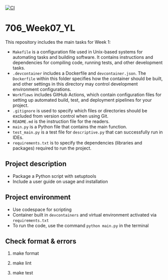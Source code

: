 [![CI](https://github.com/nogibjj/706_Week07_YL/actions/workflows/cicd.yml/badge.svg)](https://github.com/nogibjj/706_Week07_YL/actions/workflows/cicd.yml)

# 706_Week07_YL

This repository includes the main tasks for Week 1:

* `Makefile` is a configuration file used in Unix-based systems for automating tasks and building software. It contains instructions and dependencies for compiling code, running tests, and other development tasks.
* `.devcontainer` includes a Dockerfile and `devcontainer.json`. The `Dockerfile` within this folder specifies how the container should be built, and other settings in this directory may control development environment configurations.
* `Workflows` includes GitHub Actions, which contain configuration files for setting up automated build, test, and deployment pipelines for your project.
* `.gitignore` is used to specify which files or directories should be excluded from version control when using Git.
* `README.md` is the instruction file for the readers.
* `main.py` is a Python file that contains the main function.
* `test_main.py`  is a test file for `descriptive.py` that can successfully run in IDEs.
* `requirements.txt` is to specify the dependencies (libraries and packages) required to run the project.

## Project description

* Package a Python script with setuptools 
* Include a user guide on usage and installation

## Project environment

* Use codespace for scripting
* Container built in `devcontainers` and virtual environment activated via `requirements.txt`
* To run the code, use the command `python main.py` in the terminal

## Check format & errors

1. make format

2. make lint

3. make test